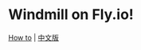 # Windmill on Fly.io!

[How to](https://dev.to/singee/deploy-windmill-on-flyio-3ii3) | [中文版](https://articles.singee.me/deploy-windmill-on-fly)

